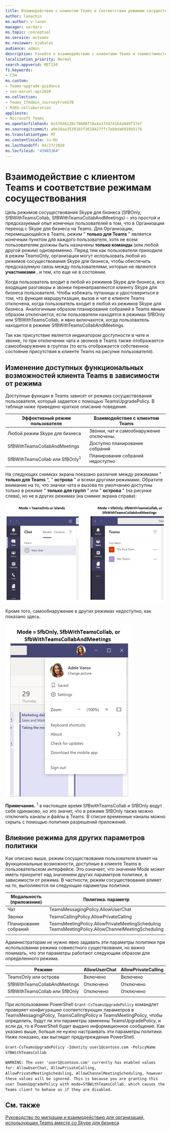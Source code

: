 ```yaml
---
title: Взаимодействие с клиентом Teams и соответствие режимам сосуществования
author: lanachin
ms.author: v-lanac
manager: serdars
ms.topic: conceptual
ms.service: msteams
ms.reviewer: bjwhalen
audience: admin
description: Узнайте о взаимодействию с клиентами Teams и совместимости с режимами сосуществования (SfBOnly, SfBWithTeamsCollab, SfBWithTeamsCollabAndMeetings).
localization_priority: Normal
search.appverid: MET150
f1.keywords:
- CSH
ms.custom:
- Teams-upgrade-guidance
- seo-marvel-apr2020
ms.collection:
- Teams_ITAdmin_JourneyFromSfB
- M365-collaboration
appliesto:
- Microsoft Teams
ms.openlocfilehash: 0c67046128c79608f19a4a1f4474164a949f37ef
ms.sourcegitcommit: a9e16aa3539103f3618427ffc7ebbda6919b5176
ms.translationtype: MT
ms.contentlocale: ru-RU
ms.lasthandoff: 04/27/2020
ms.locfileid: "43903364"
---
```

# <a name="teams-client-experience-and-conformance-to-coexistence-modes"></a>Взаимодействие с клиентом Teams и соответствие режимам сосуществования

<a name="about-upgrade-basic"></a>

Цель режимов сосуществования Skype для бизнеса (SfBOnly, SfBWithTeamsCollab, SfBWithTeamsCollabAndMeetings) – это простой и предсказуемый опыт конечных пользователей в том, что в Организации переход с Skype для бизнеса на Teams.  Для Организации, перемещающейся в Teams, режим " **только для Teams** " является конечным пунктом для каждого пользователя, хотя не всем пользователям должны быть назначены **только команды** (или любой другой режим) одновременно.  Перед тем как пользователи приходили в режим TeamsOnly, организации могут использовать любой из режимов сосуществования Skype для бизнеса, чтобы обеспечить предсказуемую связь между пользователями, которые не являются **участниками** , и тем, кто еще не в состоянии. 

Когда пользователь входит в любой из режимов Skype для бизнеса, все входящие разговоры и звонки перенаправляются клиенту Skype для бизнеса пользователя. Чтобы избежать путаницы и удостовериться в том, что функция маршрутизации, вызов и чат в клиенте Teams отключена, когда пользователь входит в любой из режимов Skype для бизнеса. Аналогичным образом планирование собраний в Teams явным образом отключается, если пользователи находятся в режимах SfBOnly или SfBWithTeamsCollab, и явно включаются, когда пользователь находится в режиме SfBWithTeamsCollabAndMeetings.

Так как присутствие является индикатором доступности в чате и звонке, то при отключении чата и звонков в Teams также отображается самообнаружение в группах (то есть отображается собственное состояние присутствия в клиенте Teams на рисунке пользователя). 

## <a name="how-the-available-functionality-in-teams-client-changes-based-on-mode"></a>Изменение доступных функциональных возможностей клиента Teams в зависимости от режима

Доступные функции в Teams зависят от режима сосуществования пользователя, который задается с помощью TeamsUpgradePolicy. В таблице ниже приведено краткое описание поведения.

|Эффективный режим пользователя|Взаимодействие с клиентом Teams|
|---|---|
|Любой режим Skype для бизнеса|Звонки, чат и самообнаружение отключены.|
|SfBWithTeamsCollabAndMeetings|Доступно планирование собраний|
|SfBWithTeamsCollab или SfBOnly<sup>1</sup>|Планирование собраний недоступно|
|||

На следующих снимках экрана показано различие между режимами " **только для Teams** ", " **острова** " и всеми другими режимами. Обратите внимание на то, что значки чата и вызова по умолчанию доступны только в режиме " **только для групп** " или " **острова** " (на рисунке слева), но не в других режимах (на снимке экрана справа):

![Параллельное сравнение режимов групп](media/teams-mode-comparison.png)

Кроме того, самообнаружение в других режимах недоступно, как показано здесь.

![Снимок экрана с самообнаружением для собраний в начале собрания](media/meetings-first-no-self-presence-general.png)
 
**Примечание.** 
 <sup>1</sup> в настоящее время SfBwithTeamsCollab и SfBOnly ведут себя одинаково, но это значит, что в режиме SfBOnly также можно отключить каналы и файлы в Teams. В списке временные каналы можно скрыть с помощью политики разрешений приложений.


## <a name="impact-of-mode-on-other-policy-settings"></a>Влияние режима для других параметров политики
Как описано выше, режим сосуществования пользователя влияет на функциональные возможности, доступные в клиенте Teams в пользовательском интерфейсе. Это означает, что значение Mode может иметь приоритет над значением других параметров политики, в зависимости от режима. В частности, режим сосуществования влияет на то, выполняются ли следующие параметры политики.

|**Модальность (приложение)**|**Политика. параметр**|
|---|---|
|Чат|TeamsMessagingPolicy.AllowUserChat|
|Звонки|TeamsCallingPolicy.AllowPrivateCalling|
|Планирование собраний|TeamsMeetingPolicy.AllowPrivateMeetingScheduling</br>TeamsMeetingPolicy.AllowChannelMeetingScheduling|
|||

Администраторам *не* нужно явно задавать эти параметры политики при использовании режима совместного существования, но важно понимать, что эти параметры работают следующим образом для определенного режима. 

|Режиме|AllowUserChat|AllowPrivateCalling|AllowPrivateMeetingScheduling|AllowChannelMeetingScheduling|
|---|---|---|---|---|
|TeamsOnly или острова|Включено|Включено|Включено|Включено|
|SfBWithTeamsCollabAndMeetings|Отключено|Отключено|Включено|Включено|
|SfBWithTeamsCollab или SfBOnly|Отключено|Отключено|Отключено|Отключено|
||||||

При использовании PowerShell `Grant-CsTeamsUpgradePolicy` командлет проверяет конфигурацию соответствующих параметров в TeamsMessagingPolicy, TeamsCallingPolicy и TeamsMeetingPolicy, чтобы определить, будут ли эти параметры заменены TeamsUpgradePolicy, и если да, то в PowerShell будет выдано информационное сообщение.  Как указано выше, больше не нужно настраивать эти параметры политики. Ниже показано, как выглядит предупреждение PowerShell.

`Grant-CsTeamsUpgradePolicy -Identity user1@contoso.com -PolicyName SfBWithTeamsCollab`

`WARNING: The user 'user1@contoso.com' currently has enabled values for: AllowUserChat, AllowPrivateCalling, AllowPrivateMeetingScheduling, AllowChannelMeetingScheduling, however these values will be ignored. This is because you are granting this user TeamsUpgradePolicy with mode=SfBWithTeamsCollab, which causes the Teams client to behave as if they are disabled.`



## <a name="related-topics"></a>См. также

[Руководство по миграции и взаимодействию для организаций, использующих Teams вместе со Skype для бизнеса](https://docs.microsoft.com/microsoftteams/migration-interop-guidance-for-teams-with-skype)




